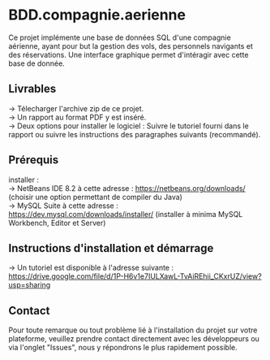 # BDD.compagnie.aerienne
Ce projet implémente une base de données SQL d'une compagnie aérienne, ayant pour but la gestion des vols, des personnels navigants et des réservations.
Une interface graphique permet d'intéragir avec cette base de donnée.
## Livrables
-> Télecharger l'archive zip de ce projet.\
-> Un rapport au format PDF y est inséré.\
-> Deux options pour installer le logiciel : Suivre le tutoriel fourni dans le rapport ou suivre les instructions des paragraphes suivants (recommandé).
## Prérequis
installer :\
-> NetBeans IDE 8.2 à cette adresse : https://netbeans.org/downloads/ (choisir une option permettant de compiler du Java)\
-> MySQL Suite à cette adresse : https://dev.mysql.com/downloads/installer/ (installer à minima MySQL Workbench, Editor et Server)
## Instructions d'installation et démarrage
-> Un tutoriel est disponible à l'adresse suivante : https://drive.google.com/file/d/1P-H6v1e7IULXawL-TvAiREhii_CKxrUZ/view?usp=sharing
## Contact
Pour toute remarque ou tout problème lié à l'installation du projet sur votre plateforme, veuillez prendre contact directement avec les développeurs ou via l'onglet "Issues", nous y répondrons le plus rapidement possible.
